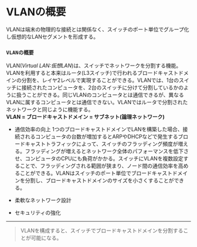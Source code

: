 # VLANの概要
VLANは端末の物理的な接続とは関係なく、スイッチのポート単位でグループ化し仮想的なLANセグメントを形成する。

### `VLANの概要`
VLAN(*Virtual LAN:仮想LAN*)は、スイッチでネットワークを分割する機能。VLANを利用すると本来はルータ(L3スイッチ)で行われるブロードキャストドメインの分割を、レイヤ2レベルで実現することができる。VLANでは、1台のスイッチに接続されたコンピュータを、2台のスイッチに分けて分割しているかのように扱うことができる。同じVLANのコンピュータとは通信できるが、異なるVLANに属するコンピュータとは通信できない。VLANではルータで分割されたネットワークと同じように機能する。  
**VLAN = ブロードキャストドメイン = サブネット(論理ネットワーク)**

- 通信効率の向上
1つのブロードキャストドメインでLANを構築した場合、接続されるコンピュータの台数が増加するとARPやDHCPなどで発生するブロードキャストトラフィックによって、スイッチのフラッディング頻度が増える。フラッディングが増えるとネットワーク全体のパフォーマンスを低下させ、コンピュータのCPUにも負荷がかかる。スイッチにVLANを複数設定することで、フラッディングされる範囲が狭まり、ノード間の通信効率を高めることができる。VLANはスイッチのポート単位でブロードキャストドメインを分割し、ブロードキャストドメインのサイズを小さくすることができる。

- 柔軟なネットワーク設計


- セキュリティの強化


---
> VLANを構成すると、スイッチでブロードキャストドメインを分割することが可能になる。
